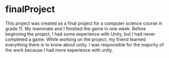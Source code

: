 # finalProject
 
This project was created as a final project for a computer science course in grade 11. My teammate and I finished the game in one week. Before beginning the project, I had some experience with Unity, but I had never completed a game. While working on the project, my friend learned everything there is to know about unity. I was responsible for the majority of the work because I had more experience with unity.
